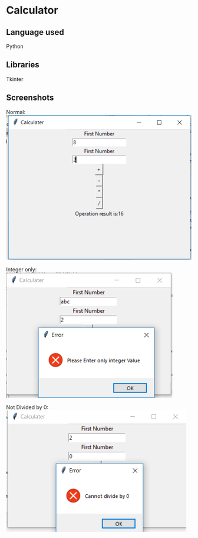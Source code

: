 # Calculator

## Language used
Python

## Libraries
Tkinter

## Screenshots

Normal:
![alt](https://github.com/KatyainiRaturi/Calculater/blob/master/Capture.PNG)

Integer only: 
![alt](https://github.com/KatyainiRaturi/Calculater/blob/master/Capture%203.PNG)

Not Divided by 0:
![alt](https://github.com/KatyainiRaturi/Calculater/blob/master/Capture%204.PNG)
